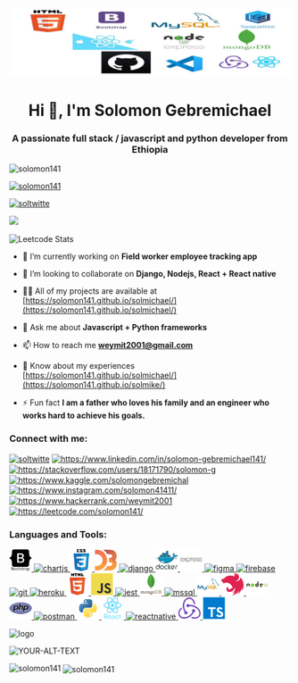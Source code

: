 ![logo](https://github.com/Solomon141/Solomon141/blob/main/banner.jpeg)

<h1 align="center">Hi 👋, I'm Solomon Gebremichael</h1>
<h3 align="center">A passionate full stack / javascript and python developer from Ethiopia</h3>

<p align="left"> <img src="https://komarev.com/ghpvc/?username=solomon141&label=Profile%20views&color=0e75b6&style=flat" alt="solomon141" /> </p>

<p align="left"> <a href="https://github.com/ryo-ma/github-profile-trophy"><img src="https://github-profile-trophy.vercel.app/?username=solomon141" alt="solomon141" /></a> </p>

<p align="left"> <a href="https://twitter.com/soltwitte" target="blank"><img src="https://img.shields.io/twitter/follow/soltwitte?logo=twitter&style=for-the-badge" alt="soltwitte" /></a> 
  
  
</p>

![](https://coursera.org/share/d70fce21b287294fceb480fa6e058f10)

![Leetcode Stats](https://leetcard.jacoblin.cool/Solomon141?ext=contest)


- 🔭 I’m currently working on **Field worker employee tracking app**

- 👯 I’m looking to collaborate on **Django, Nodejs, React + React native**

- 👨‍💻 All of my projects are available at [https://solomon141.github.io/solmichael/](https://solomon141.github.io/solmichael/)

- 💬 Ask me about **Javascript + Python frameworks**

- 📫 How to reach me **weymit2001@gmail.com**

- 📄 Know about my experiences [https://solomon141.github.io/solmichael/](https://solomon141.github.io/solmike/)

- ⚡ Fun fact **I am a father who loves his family and an engineer who works hard to achieve his goals.**

<h3 align="left">Connect with me:</h3>
<p align="left">
<a href="https://twitter.com/soltwitte" target="blank"><img align="center" src="https://raw.githubusercontent.com/rahuldkjain/github-profile-readme-generator/master/src/images/icons/Social/twitter.svg" alt="soltwitte" height="30" width="40" /></a>
<a href="https://linkedin.com/in/https://www.linkedin.com/in/solomon-gebremichael141/" target="blank"><img align="center" src="https://raw.githubusercontent.com/rahuldkjain/github-profile-readme-generator/master/src/images/icons/Social/linked-in-alt.svg" alt="https://www.linkedin.com/in/solomon-gebremichael141/" height="30" width="40" /></a>
<a href="https://stackoverflow.com/users/https://stackoverflow.com/users/18171790/solomon-g" target="blank"><img align="center" src="https://raw.githubusercontent.com/rahuldkjain/github-profile-readme-generator/master/src/images/icons/Social/stack-overflow.svg" alt="https://stackoverflow.com/users/18171790/solomon-g" height="30" width="40" /></a>
<a href="https://kaggle.com/https://www.kaggle.com/solomongebremichal" target="blank"><img align="center" src="https://raw.githubusercontent.com/rahuldkjain/github-profile-readme-generator/master/src/images/icons/Social/kaggle.svg" alt="https://www.kaggle.com/solomongebremichal" height="30" width="40" /></a>
<a href="https://instagram.com/https://www.instagram.com/solomon41411/" target="blank"><img align="center" src="https://raw.githubusercontent.com/rahuldkjain/github-profile-readme-generator/master/src/images/icons/Social/instagram.svg" alt="https://www.instagram.com/solomon41411/" height="30" width="40" /></a>
<a href="https://www.hackerrank.com/https://www.hackerrank.com/weymit2001" target="blank"><img align="center" src="https://raw.githubusercontent.com/rahuldkjain/github-profile-readme-generator/master/src/images/icons/Social/hackerrank.svg" alt="https://www.hackerrank.com/weymit2001" height="30" width="40" /></a>
<a href="https://www.leetcode.com/https://leetcode.com/solomon141/" target="blank"><img align="center" src="https://raw.githubusercontent.com/rahuldkjain/github-profile-readme-generator/master/src/images/icons/Social/leet-code.svg" alt="https://leetcode.com/solomon141/" height="30" width="40" /></a>
</p>

<h3 align="left">Languages and Tools:</h3>
<p align="left"> <a href="https://getbootstrap.com" target="_blank" rel="noreferrer"> <img src="https://raw.githubusercontent.com/devicons/devicon/master/icons/bootstrap/bootstrap-plain-wordmark.svg" alt="bootstrap" width="40" height="40"/> </a> <a href="https://www.chartjs.org" target="_blank" rel="noreferrer"> <img src="https://www.chartjs.org/media/logo-title.svg" alt="chartjs" width="40" height="40"/> </a> <a href="https://www.w3schools.com/css/" target="_blank" rel="noreferrer"> <img src="https://raw.githubusercontent.com/devicons/devicon/master/icons/css3/css3-original-wordmark.svg" alt="css3" width="40" height="40"/> </a> <a href="https://d3js.org/" target="_blank" rel="noreferrer"> <img src="https://raw.githubusercontent.com/devicons/devicon/master/icons/d3js/d3js-original.svg" alt="d3js" width="40" height="40"/> </a> <a href="https://www.djangoproject.com/" target="_blank" rel="noreferrer"> <img src="https://cdn.worldvectorlogo.com/logos/django.svg" alt="django" width="40" height="40"/> </a> <a href="https://www.docker.com/" target="_blank" rel="noreferrer"> <img src="https://raw.githubusercontent.com/devicons/devicon/master/icons/docker/docker-original-wordmark.svg" alt="docker" width="40" height="40"/> </a> <a href="https://expressjs.com" target="_blank" rel="noreferrer"> <img src="https://raw.githubusercontent.com/devicons/devicon/master/icons/express/express-original-wordmark.svg" alt="express" width="40" height="40"/> </a> <a href="https://www.figma.com/" target="_blank" rel="noreferrer"> <img src="https://www.vectorlogo.zone/logos/figma/figma-icon.svg" alt="figma" width="40" height="40"/> </a> <a href="https://firebase.google.com/" target="_blank" rel="noreferrer"> <img src="https://www.vectorlogo.zone/logos/firebase/firebase-icon.svg" alt="firebase" width="40" height="40"/> </a> <a href="https://git-scm.com/" target="_blank" rel="noreferrer"> <img src="https://www.vectorlogo.zone/logos/git-scm/git-scm-icon.svg" alt="git" width="40" height="40"/> </a> <a href="https://heroku.com" target="_blank" rel="noreferrer"> <img src="https://www.vectorlogo.zone/logos/heroku/heroku-icon.svg" alt="heroku" width="40" height="40"/> </a> <a href="https://www.w3.org/html/" target="_blank" rel="noreferrer"> <img src="https://raw.githubusercontent.com/devicons/devicon/master/icons/html5/html5-original-wordmark.svg" alt="html5" width="40" height="40"/> </a> <a href="https://developer.mozilla.org/en-US/docs/Web/JavaScript" target="_blank" rel="noreferrer"> <img src="https://raw.githubusercontent.com/devicons/devicon/master/icons/javascript/javascript-original.svg" alt="javascript" width="40" height="40"/> </a> <a href="https://jestjs.io" target="_blank" rel="noreferrer"> <img src="https://www.vectorlogo.zone/logos/jestjsio/jestjsio-icon.svg" alt="jest" width="40" height="40"/> </a> <a href="https://www.mongodb.com/" target="_blank" rel="noreferrer"> <img src="https://raw.githubusercontent.com/devicons/devicon/master/icons/mongodb/mongodb-original-wordmark.svg" alt="mongodb" width="40" height="40"/> </a> <a href="https://www.microsoft.com/en-us/sql-server" target="_blank" rel="noreferrer"> <img src="https://www.svgrepo.com/show/303229/microsoft-sql-server-logo.svg" alt="mssql" width="40" height="40"/> </a> <a href="https://www.mysql.com/" target="_blank" rel="noreferrer"> <img src="https://raw.githubusercontent.com/devicons/devicon/master/icons/mysql/mysql-original-wordmark.svg" alt="mysql" width="40" height="40"/> </a> <a href="https://nestjs.com/" target="_blank" rel="noreferrer"> <img src="https://raw.githubusercontent.com/devicons/devicon/master/icons/nestjs/nestjs-plain.svg" alt="nestjs" width="40" height="40"/> </a> <a href="https://nodejs.org" target="_blank" rel="noreferrer"> <img src="https://raw.githubusercontent.com/devicons/devicon/master/icons/nodejs/nodejs-original-wordmark.svg" alt="nodejs" width="40" height="40"/> </a> <a href="https://www.php.net" target="_blank" rel="noreferrer"> <img src="https://raw.githubusercontent.com/devicons/devicon/master/icons/php/php-original.svg" alt="php" width="40" height="40"/> </a> <a href="https://postman.com" target="_blank" rel="noreferrer"> <img src="https://www.vectorlogo.zone/logos/getpostman/getpostman-icon.svg" alt="postman" width="40" height="40"/> </a> <a href="https://www.python.org" target="_blank" rel="noreferrer"> <img src="https://raw.githubusercontent.com/devicons/devicon/master/icons/python/python-original.svg" alt="python" width="40" height="40"/> </a> <a href="https://reactjs.org/" target="_blank" rel="noreferrer"> <img src="https://raw.githubusercontent.com/devicons/devicon/master/icons/react/react-original-wordmark.svg" alt="react" width="40" height="40"/> </a> <a href="https://reactnative.dev/" target="_blank" rel="noreferrer"> <img src="https://reactnative.dev/img/header_logo.svg" alt="reactnative" width="40" height="40"/> </a> <a href="https://redux.js.org" target="_blank" rel="noreferrer"> <img src="https://raw.githubusercontent.com/devicons/devicon/master/icons/redux/redux-original.svg" alt="redux" width="40" height="40"/> </a> <a href="https://www.typescriptlang.org/" target="_blank" rel="noreferrer"> <img src="https://raw.githubusercontent.com/devicons/devicon/master/icons/typescript/typescript-original.svg" alt="typescript" width="40" height="40"/> </a> </p>

![logo](https://coursera.org/share/a5b16954b51f2b9c3d0d2f7a30bf7a1c)

<picture>
 <source media="(prefers-color-scheme: dark)" srcset="https://coursera.org/share/a5b16954b51f2b9c3d0d2f7a30bf7a1c">
 <source media="(prefers-color-scheme: light)" srcset="[YOUR-LIGHTMODE-IMAGE](https://coursera.org/share/a5b16954b51f2b9c3d0d2f7a30bf7a1c)">
 <img alt="YOUR-ALT-TEXT" src="[YOUR-DEFAULT-IMAGE](https://coursera.org/share/a5b16954b51f2b9c3d0d2f7a30bf7a1c)">
</picture>


<p><img align="left" src="https://github-readme-stats.vercel.app/api/top-langs?username=solomon141&show_icons=true&locale=en&layout=compact" alt="solomon141" /></p>

<p>&nbsp;<img align="center" src="https://github-readme-stats.vercel.app/api?username=solomon141&show_icons=true&locale=en" alt="solomon141" />
  
</p>
